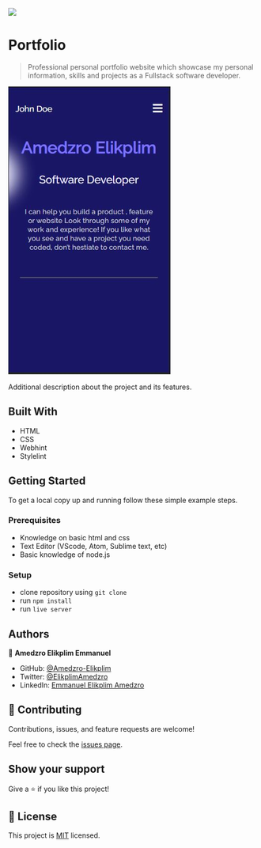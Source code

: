 ![](https://img.shields.io/badge/Microverse-blueviolet)

# Portfolio

> Professional personal portfolio website which showcase my personal information, skills and projects as a Fullstack software developer.

![screenshot](./assets/images/app_screenshot.JPG)


Additional description about the project and its features.

## Built With

- HTML
- CSS
- Webhint
- Stylelint


## Getting Started

To get a local copy up and running follow these simple example steps.

### Prerequisites
- Knowledge on basic html and css
- Text Editor (VScode, Atom, Sublime text, etc)
- Basic knowledge of node.js

### Setup
- clone repository using `git clone`
- run `npm install`
- run `live server`

## Authors

👤 **Amedzro Elikplim Emmanuel**

- GitHub: [@Amedzro-Elikplim](https://github.com/Amedzro-Elikplim)
- Twitter: [@ElikplimAmedzro](https://twitter.com/Amedzro-Elikplim)
- LinkedIn: [Emmanuel Elikplim Amedzro](https://www.linkedin.com/in/emmanuel-elikplim-amedzro-187590125/)


## 🤝 Contributing

Contributions, issues, and feature requests are welcome!

Feel free to check the [issues page](../../issues/).

## Show your support

Give a ⭐️ if you like this project!

## 📝 License

This project is [MIT](./MIT.md) licensed.